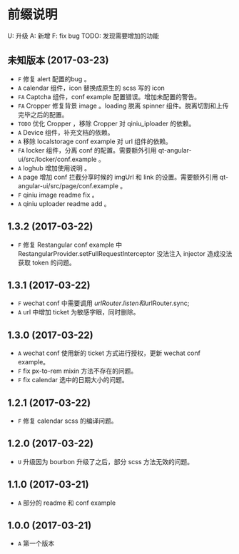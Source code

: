 # 前缀说明
U: 升级
A: 新增
F: fix bug
TODO: 发现需要增加的功能

## 未知版本 (2017-03-23)
* `F` 修复 alert 配置的bug 。
* `A` calendar 组件，icon 替换成原生的 scss 写的 icon
* `FA` Captcha 组件，conf example 配置错误。增加未配置的警告。
* `FA` Cropper 修复背景 image 。loading 脱离 spinner 组件。脱离切割和上传完毕之后的配置。
* `TODO` 优化 Cropper ，移除 Cropper 对 qiniu_iploader 的依赖。
* `A` Device 组件，补充文档的依赖。
* `A` 移除 localstorage conf example 对 url 组件的依赖。
* `FA` locker 组件，分离 conf 的配置。需要额外引用 qt-angular-ui/src/locker/conf.example 。
* `A` loghub 增加使用说明 。
* `A` page 增加 conf 拦截分享时候的 imgUrl 和 link 的设置。需要额外引用 qt-angular-ui/src/page/conf.example 。
* `F` qiniu image readme fix 。
* `A` qiniu uploader readme add 。


## 1.3.2 (2017-03-22)

* `F` 修复  Restangular conf example 中 RestangularProvider.setFullRequestInterceptor 没法注入 injector 造成没法获取 token 的问题。

## 1.3.1 (2017-03-22)

* `F` wechat conf 中需要调用 $urlRouter.listen 和$urlRouter.sync;
* `A` url 中增加 ticket 为敏感字眼，同时删除。

## 1.3.0 (2017-03-22)

* `A` wechat conf 使用新的 ticket 方式进行授权，更新 wechat conf example。
* `F` fix px-to-rem mixin 方法不存在的问题。
* `F` fix calendar 选中的日期大小的问题。

## 1.2.1 (2017-03-22)

* `F` 修复 calendar scss 的编译问题。

## 1.2.0 (2017-03-22)

* `U` 升级因为 bourbon 升级了之后，部分 scss 方法无效的问题。

## 1.1.0 (2017-03-21)

* `A` 部分的 readme 和 conf example

## 1.0.0 (2017-03-21)

* `A` 第一个版本

